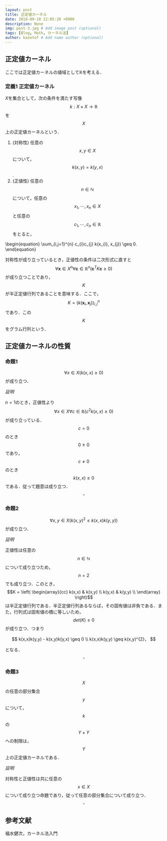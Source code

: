 ```yaml
---
layout: post
title: 正定値カーネル
date: 2018-09-10 22:05:20 +0900
description: None
img: post-3.jpg # Add image post (optional)
tags: [Blog, Math, カーネル法]
author: kazetof # Add name author (optional)
---
```


## 正定値カーネル
ここでは正定値カーネルの値域として$\mathbb{R}$を考える．

### 定義1 正定値カーネル
$X$を集合として，次の条件を満たす写像$$k: X \times X \to \mathbb{R}$$を$$X$$上の正定値カーネルという．

1. (対称性) 任意の$$x, y \in X$$について，$$k(x, y) = k(y, x)$$.
2. (正値性) 任意の$$n \in \mathbb{N}$$について，任意の$$x_{1}, \cdots, x_{n} \in X$$と任意の$$c_{1}, \cdots, c_{n} \in \mathbb{R}$$をとると，

\begin{equation}
\sum_{i,j=1}^{n} c_{i}c_{j} k(x_{i}, x_{j}) \geq 0.
\end{equation}

対称性が成り立っているとき，正値性の条件は二次形式に直すと$$\forall \textbf{x} \in X^{n} \forall \textbf{c} \in \mathbb{R}^{n} (\textbf{c}^{T} K \textbf{c} \geq 0)$$が成り立つことであり，$$K$$が半正定値行列であることを意味する．ここで，$$K = (k(\textbf{x}_{i}, \textbf{x}_{j}))_{i,j}^{n}$$であり．この$$K$$をグラム行列という．
## 正定値カーネルの性質
### 命題1
$$\forall x \in X (k(x, x) \geq 0)$$が成り立つ．

*証明*

$n=1$のとき，正値性より$$\forall x \in X \forall c \in \mathbb{R}(c^{2}k(x,x) \geq 0)$$が成り立っている．$$c=0$$のとき$$0 \geq 0$$であり，$$c\neq0$$のとき$$k(x, x) \geq 0$$である．従って題意は成り立つ．$$\square$$

### 命題2

$$\forall x, y \in X (k(x,y)^{2} \leq k(x, x)k(y, y))$$が成り立つ．

*証明*

正値性は任意の$$n \in \mathbb{N}$$について成り立つため，$$n=2$$でも成り立つ．このとき，$$K = \left(
    \begin{array}{cc}
      k(x,x) & k(x,y) \\
      k(y,x) & k(y,y) \\
    \end{array}
\right)$$は半正定値行列である．半正定値行列あるならば，その固有値は非負である．また，行列式は固有値の積に等しいため，$$det(K) \geq 0$$が成り立つ．つまり

$$
k(x,x)k(y,y) - k(x,y)k(y,x) \geq 0 \\
k(x,x)k(y,y) \geq k(x,y)^{2}，
$$

となる．$$\square$$

### 命題3

$$X$$の任意の部分集合$$y$$について，$$k$$の$$Y \times Y$$への制限は，$$Y$$上の正定値カーネルである．

*証明*

対称性と正値性は共に任意の$$x \in X$$について成り立つ命題であり，従って任意の部分集合について成り立つ．$$\square$$

## 参考文献
福水健次，カーネル法入門